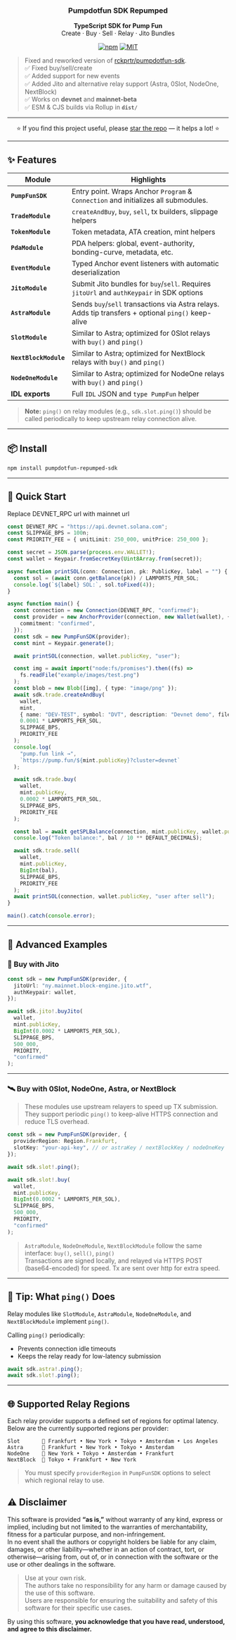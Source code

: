 <h3 align="center">Pumpdotfun SDK Repumped</h3>
<p align="center">
  <b>TypeScript SDK for Pump Fun</b><br/>
  Create · Buy · Sell · Relay · Jito Bundles
</p>
<p align="center">
  <a href="https://www.npmjs.com/package/pumpdotfun-repumped-sdk"><img alt="npm" src="https://img.shields.io/npm/v/pumpdotfun-repumped-sdk?color=cb3837&logo=npm"></a>
  <a href="LICENSE"><img alt="MIT" src="https://img.shields.io/badge/license-MIT-blue.svg"></a>
</p>


> Fixed and reworked version of [rckprtr/pumpdotfun-sdk](https://github.com/rckprtr/pumpdotfun-sdk).  
> ✅ Fixed buy/sell/create  
> ✅ Added support for new events  
> ✅ Added Jito and alternative relay support (Astra, 0Slot, NodeOne, NextBlock)  
> ✅ Works on **devnet** and **mainnet-beta**  
> ✅ ESM & CJS builds via Rollup in **`dist/`**

---

<p align="center">
  ⭐️ If you find this project useful, please <a href="https://github.com/D3AD-E/pumpdotfun-repumped-sdk/stargazers">star&nbsp;the&nbsp;repo</a> — it helps a lot! ⭐️
</p>

---


## ✨ Features

| Module                | Highlights                                                                                          |
| --------------------- | --------------------------------------------------------------------------------------------------- |
| **`PumpFunSDK`**      | Entry point. Wraps Anchor `Program` & `Connection` and initializes all submodules.                  |
| **`TradeModule`**     | `createAndBuy`, `buy`, `sell`, tx builders, slippage helpers                                        |
| **`TokenModule`**     | Token metadata, ATA creation, mint helpers                                                          |
| **`PdaModule`**       | PDA helpers: global, event-authority, bonding-curve, metadata, etc.                                 |
| **`EventModule`**     | Typed Anchor event listeners with automatic deserialization                                         |
| **`JitoModule`**      | Submit Jito bundles for `buy`/`sell`. Requires `jitoUrl` and `authKeypair` in SDK options           |
| **`AstraModule`**     | Sends `buy`/`sell` transactions via Astra relays. Adds tip transfers + optional `ping()` keep-alive |
| **`SlotModule`**      | Similar to Astra; optimized for 0Slot relays with `buy()` and `ping()`                              |
| **`NextBlockModule`** | Similar to Astra; optimized for NextBlock relays with `buy()` and `ping()`                          |
| **`NodeOneModule`**   | Similar to Astra; optimized for NodeOne relays with `buy()` and `ping()`                            |
| **IDL exports**       | Full `IDL` JSON and `type PumpFun` helper                                                           |

> **Note:** `ping()` on relay modules (e.g., `sdk.slot.ping()`) should be called periodically to keep upstream relay connection alive.

---

## 📦 Install

```bash
npm install pumpdotfun-repumped-sdk
```

---

## 🔨 Quick Start

Replace DEVNET_RPC url with mainnet url

```ts
const DEVNET_RPC = "https://api.devnet.solana.com";
const SLIPPAGE_BPS = 100n;
const PRIORITY_FEE = { unitLimit: 250_000, unitPrice: 250_000 };

const secret = JSON.parse(process.env.WALLET!);
const wallet = Keypair.fromSecretKey(Uint8Array.from(secret));

async function printSOL(conn: Connection, pk: PublicKey, label = "") {
  const sol = (await conn.getBalance(pk)) / LAMPORTS_PER_SOL;
  console.log(`${label} SOL:`, sol.toFixed(4));
}

async function main() {
  const connection = new Connection(DEVNET_RPC, "confirmed");
  const provider = new AnchorProvider(connection, new Wallet(wallet), {
    commitment: "confirmed",
  });
  const sdk = new PumpFunSDK(provider);
  const mint = Keypair.generate();

  await printSOL(connection, wallet.publicKey, "user");

  const img = await import("node:fs/promises").then((fs) =>
    fs.readFile("example/images/test.png")
  );
  const blob = new Blob([img], { type: "image/png" });
  await sdk.trade.createAndBuy(
    wallet,
    mint,
    { name: "DEV-TEST", symbol: "DVT", description: "Devnet demo", file: blob },
    0.0001 * LAMPORTS_PER_SOL,
    SLIPPAGE_BPS,
    PRIORITY_FEE
  );
  console.log(
    "pump.fun link →",
    `https://pump.fun/${mint.publicKey}?cluster=devnet`
  );

  await sdk.trade.buy(
    wallet,
    mint.publicKey,
    0.0002 * LAMPORTS_PER_SOL,
    SLIPPAGE_BPS,
    PRIORITY_FEE
  );

  const bal = await getSPLBalance(connection, mint.publicKey, wallet.publicKey);
  console.log("Token balance:", bal / 10 ** DEFAULT_DECIMALS);

  await sdk.trade.sell(
    wallet,
    mint.publicKey,
    BigInt(bal),
    SLIPPAGE_BPS,
    PRIORITY_FEE
  );
  await printSOL(connection, wallet.publicKey, "user after sell");
}

main().catch(console.error);
```

---

## 🚀 Advanced Examples

### 🧠 Buy with **Jito**

```ts
const sdk = new PumpFunSDK(provider, {
  jitoUrl: "ny.mainnet.block-engine.jito.wtf",
  authKeypair: wallet,
});

await sdk.jito!.buyJito(
  wallet,
  mint.publicKey,
  BigInt(0.0002 * LAMPORTS_PER_SOL),
  SLIPPAGE_BPS,
  500_000,
  PRIORITY,
  "confirmed"
);
```

---

### 🛰️ Buy with **0Slot**, **NodeOne**, **Astra**, or **NextBlock**

> These modules use upstream relayers to speed up TX submission.  
> They support periodic `ping()` to keep-alive HTTPS connection and reduce TLS overhead.

```ts
const sdk = new PumpFunSDK(provider, {
  providerRegion: Region.Frankfurt,
  slotKey: "your-api-key", // or astraKey / nextBlockKey / nodeOneKey
});

await sdk.slot!.ping();

await sdk.slot!.buy(
  wallet,
  mint.publicKey,
  BigInt(0.0002 * LAMPORTS_PER_SOL),
  SLIPPAGE_BPS,
  500_000,
  PRIORITY,
  "confirmed"
);
```

> `AstraModule`, `NodeOneModule`, `NextBlockModule` follow the same interface: `buy()`, `sell()`, `ping()`  
> Transactions are signed locally, and relayed via HTTPS POST (base64-encoded) for speed. Tx are sent over http for extra speed.

---

## 🧩 Tip: What `ping()` Does

Relay modules like `SlotModule`, `AstraModule`, `NodeOneModule`, and `NextBlockModule` implement `ping()`.

Calling `ping()` periodically:

- Prevents connection idle timeouts
- Keeps the relay ready for low-latency submission

```ts
await sdk.astra!.ping();
await sdk.slot!.ping();
```

---

## 🌐 Supported Relay Regions

Each relay provider supports a defined set of regions for optimal latency. Below are the currently supported regions per provider:

```text
Slot       📍 Frankfurt • New York • Tokyo • Amsterdam • Los Angeles
Astra      📍 Frankfurt • New York • Tokyo • Amsterdam
NodeOne    📍 New York • Tokyo • Amsterdam • Frankfurt
NextBlock  📍 Tokyo • Frankfurt • New York
```

> You must specify `providerRegion` in `PumpFunSDK` options to select which regional relay to use.

## ⚠️ Disclaimer

This software is provided **“as is,”** without warranty of any kind, express or implied, including but not limited to the warranties of merchantability, fitness for a particular purpose, and non-infringement.  
In no event shall the authors or copyright holders be liable for any claim, damages, or other liability—whether in an action of contract, tort, or otherwise—arising from, out of, or in connection with the software or the use or other dealings in the software.

> Use at your own risk.  
> The authors take no responsibility for any harm or damage caused by the use of this software.  
> Users are responsible for ensuring the suitability and safety of this software for their specific use cases.

By using this software, **you acknowledge that you have read, understood, and agree to this disclaimer.**

